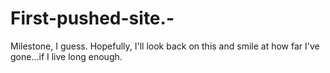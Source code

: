 # First-pushed-site.-
Milestone, I guess. Hopefully, I'll look back on this and smile at how far I've gone...if I live long enough. 
